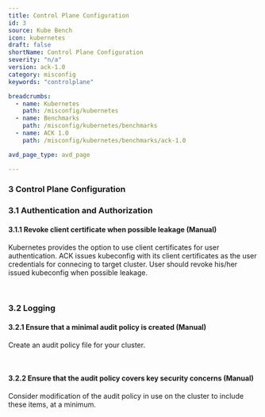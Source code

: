 ```yaml
---
title: Control Plane Configuration
id: 3
source: Kube Bench
icon: kubernetes
draft: false
shortName: Control Plane Configuration
severity: "n/a"
version: ack-1.0
category: misconfig
keywords: "controlplane"

breadcrumbs: 
  - name: Kubernetes
    path: /misconfig/kubernetes
  - name: Benchmarks
    path: /misconfig/kubernetes/benchmarks
  - name: ACK 1.0
    path: /misconfig/kubernetes/benchmarks/ack-1.0

avd_page_type: avd_page

---
```


### 3 Control Plane Configuration

### 3.1 Authentication and Authorization

#### 3.1.1 Revoke client certificate when possible leakage (Manual)
Kubernetes provides the option to use client certificates for user authentication.
ACK issues kubeconfig with its client certificates as the user credentials for connecing to target cluster.
User should revoke his/her issued kubeconfig when possible leakage.

<br />



### 3.2 Logging

#### 3.2.1 Ensure that a minimal audit policy is created (Manual)
Create an audit policy file for your cluster.

<br />


#### 3.2.2 Ensure that the audit policy covers key security concerns (Manual)
Consider modification of the audit policy in use on the cluster to include these items, at a
minimum.

<br />




